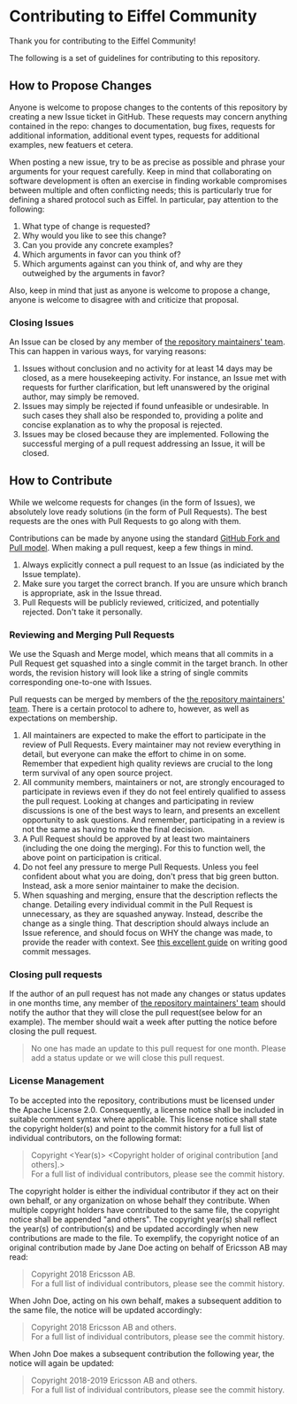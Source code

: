 <!---
   Copyright 2018 Ericsson AB.
   For a full list of individual contributors, please see the commit history.

   Licensed under the Apache License, Version 2.0 (the "License");
   you may not use this file except in compliance with the License.
   You may obtain a copy of the License at

       http://www.apache.org/licenses/LICENSE-2.0

   Unless required by applicable law or agreed to in writing, software
   distributed under the License is distributed on an "AS IS" BASIS,
   WITHOUT WARRANTIES OR CONDITIONS OF ANY KIND, either express or implied.
   See the License for the specific language governing permissions and
   limitations under the License.
--->

# Contributing to Eiffel Community
Thank you for contributing to the Eiffel Community!

The following is a set of guidelines for contributing to this repository.

## How to Propose Changes
Anyone is welcome to propose changes to the contents of this repository by creating a new Issue ticket in GitHub. These requests may concern anything contained in the repo: changes to documentation, bug fixes, requests for additional information, additional event types, requests for additional examples, new featuers et cetera.

When posting a new issue, try to be as precise as possible and phrase your arguments for your request carefully. Keep in mind that collaborating on software development is often an exercise in finding workable compromises between multiple and often conflicting needs; this is particularly true for defining a shared protocol such as Eiffel. In particular, pay attention to the following:
1. What type of change is requested?
1. Why would you like to see this change?
1. Can you provide any concrete examples?
1. Which arguments in favor can you think of?
1. Which arguments against can you think of, and why are they outweighed by the arguments in favor?

Also, keep in mind that just as anyone is welcome to propose a change, anyone is welcome to disagree with and criticize that proposal.

### Closing Issues
An Issue can be closed by any member of [the repository maintainers' team](https://github.com/eiffel-community/community/blob/master/CONTACT.md). This can happen in various ways, for varying reasons:
1. Issues without conclusion and no activity for at least 14 days may be closed, as a mere housekeeping activity. For instance, an Issue met with requests for further clarification, but left unanswered by the original author, may simply be removed.
1. Issues may simply be rejected if found unfeasible or undesirable. In such cases they shall also be responded to, providing a polite and concise explanation as to why the proposal is rejected.
1. Issues may be closed because they are implemented. Following the successful merging of a pull request addressing an Issue, it will be closed.

## How to Contribute
While we welcome requests for changes (in the form of Issues), we absolutely love ready solutions (in the form of Pull Requests). The best requests are the ones with Pull Requests to go along with them.

Contributions can be made by anyone using the standard [GitHub Fork and Pull model](https://help.github.com/articles/about-pull-requests). When making a pull request, keep a few things in mind.
1. Always explicitly connect a pull request to an Issue (as indiciated by the Issue template).
1. Make sure you target the correct branch. If you are unsure which branch is appropriate, ask in the Issue thread.
1. Pull Requests will be publicly reviewed, criticized, and potentially rejected. Don't take it personally.

### Reviewing and Merging Pull Requests
We use the Squash and Merge model, which means that all commits in a Pull Request get squashed into a single commit in the target branch. In other words, the revision history will look like a string of single commits corresponding one-to-one with Issues.

Pull requests can be merged by members of the [the repository maintainers' team](https://github.com/eiffel-community/community/blob/master/CONTACT.md). There is a certain protocol to adhere to, however, as well as expectations on membership.
1. All maintainers are expected to make the effort to participate in the review of Pull Requests. Every maintainer may not review everything in detail, but everyone can make the effort to chime in on some. Remember that expedient high quality reviews are crucial to the long term survival of any open source project.
1. All community members, maintainers or not, are strongly encouraged to participate in reviews even if they do not feel entirely qualified to assess the pull request. Looking at changes and participating in review discussions is one of the best ways to learn, and presents an excellent opportunity to ask questions. And remember, participating in a review is not the same as having to make the final decision.
1. A Pull Request should be approved by at least two maintainers (including the one doing the merging). For this to function well, the above point on participation is critical.
1. Do not feel any pressure to merge Pull Requests. Unless you feel confident about what you are doing, don't press that big green button. Instead, ask a more senior maintainer to make the decision.
1. When squashing and merging, ensure that the description reflects the change. Detailing every individual commit in the Pull Request is unnecessary, as they are squashed anyway. Instead, describe the change as a single thing. That description should always include an Issue reference, and should focus on WHY the change was made, to provide the reader with context. See [this excellent guide](https://chris.beams.io/posts/git-commit) on writing good commit messages.

### Closing pull requests
If the author of an pull request has not made any changes or status updates in one months time, any member of [the repository maintainers' team](https://github.com/eiffel-community/community/blob/master/CONTACT.md) should notify the author that they will close the pull request(see below for an example). The member should wait a week after putting the notice before closing the pull request.

  > No one has made an update to this pull request for one month. Please add a status update or we will close this pull request.

### License Management
To be accepted into the repository, contributions must be licensed under the Apache License 2.0. Consequently, a license notice shall be included in suitable comment syntax where applicable. This license notice shall state the copyright holder(s) and point to the commit history for a full list of individual contributors, on the following format:

> Copyright <Year(s)> <Copyright holder of original contribution \[and others].>  
> For a full list of individual contributors, please see the commit history.

The copyright holder is either the individual contributor if they act on their own behalf, or any organization on whose behalf they contribute. When multiple copyright holders have contributed to the same file, the copyright notice shall be appended "and others". The copyright year(s) shall reflect the year(s) of contribution(s) and be updated accordingly when new contributions are made to the file. To exemplify, the copyright notice of an original contribution made by Jane Doe acting on behalf of Ericsson AB may read:

> Copyright 2018 Ericsson AB.  
> For a full list of individual contributors, please see the commit history.

When John Doe, acting on his own behalf, makes a subsequent addition to the same file, the notice will be updated accordingly:

> Copyright 2018 Ericsson AB and others.  
> For a full list of individual contributors, please see the commit history.

When John Doe makes a subsequent contribution the following year, the notice will again be updated:

> Copyright 2018-2019 Ericsson AB and others.  
> For a full list of individual contributors, please see the commit history.
